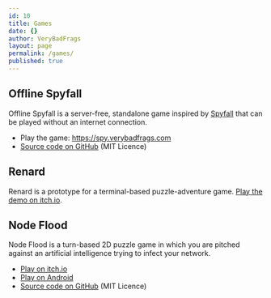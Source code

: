 ```yaml
---
id: 10
title: Games
date: {}
author: VeryBadFrags
layout: page
permalink: /games/
published: true
---
```

## Offline Spyfall

Offline Spyfall is a server-free, standalone game inspired by [Spyfall](https://hwint.ru/portfolio-item/spyfall/) that can be played without an internet connection.

* Play the game: https://spy.verybadfrags.com
* [Source code on GitHub](https://github.com/VeryBadFrags/offline-spy) (MIT Licence)

## Renard

Renard is a prototype for a terminal-based puzzle-adventure game.
[Play the demo on itch.io](https://verybadfrags.itch.io/renard).

## Node Flood

Node Flood is a turn-based 2D puzzle game in which you are pitched  against an artificial intelligence trying to infect your network.

* [Play on itch.io](https://verybadfrags.itch.io/node-flood)
* [Play on Android](https://play.google.com/store/apps/details?id=com.vourch.nodeflood)
* [Source code on GitHub](https://github.com/VeryBadFrags/NodeFlood) (MIT Licence)
